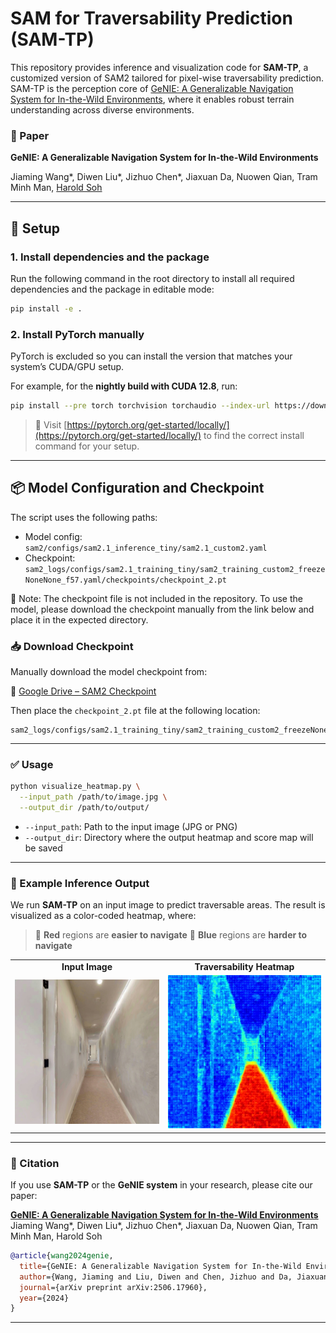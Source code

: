 # SAM for Traversability Prediction (SAM-TP)

This repository provides inference and visualization code for **SAM-TP**, a customized version of SAM2 tailored for pixel-wise traversability prediction. SAM-TP is the perception core of [GeNIE: A Generalizable Navigation System for In-the-Wild Environments](https://arxiv.org/abs/2506.17960), where it enables robust terrain understanding across diverse environments.


### 📄 Paper

**GeNIE: A Generalizable Navigation System for In-the-Wild Environments**

Jiaming Wang*, Diwen Liu*, Jizhuo Chen*, Jiaxuan Da, Nuowen Qian, Tram Minh Man, [Harold Soh](https://haroldsoh.com/)

---

## 🔧 Setup

### 1. Install dependencies and the package

Run the following command in the root directory to install all required dependencies and the package in editable mode:

```bash
pip install -e .
```

### 2. Install PyTorch manually

PyTorch is excluded so you can install the version that matches your system’s CUDA/GPU setup.

For example, for the **nightly build with CUDA 12.8**, run:

```bash
pip install --pre torch torchvision torchaudio --index-url https://download.pytorch.org/whl/nightly/cu128
```

> 🔗 Visit [https://pytorch.org/get-started/locally/](https://pytorch.org/get-started/locally/) to find the correct install command for your setup.

---

## 📦 Model Configuration and Checkpoint

The script uses the following paths:

* Model config:
  `sam2/configs/sam2.1_inference_tiny/sam2.1_custom2.yaml`
* Checkpoint:
  `sam2_logs/configs/sam2.1_training_tiny/sam2_training_custom2_freezeNoneNone_f57.yaml/checkpoints/checkpoint_2.pt`
  
🔔 Note: The checkpoint file is not included in the repository.
To use the model, please download the checkpoint manually from the link below and place it in the expected directory.

### 📥 Download Checkpoint

Manually download the model checkpoint from:

🔗 [Google Drive – SAM2 Checkpoint](https://drive.google.com/drive/folders/190yHH-TcfQVoByZeB1809sPIR62CsBD1?dmr=1&ec=wgc-drive-hero-goto)

Then place the `checkpoint_2.pt` file at the following location:

```
sam2_logs/configs/sam2.1_training_tiny/sam2_training_custom2_freezeNoneNone_f57.yaml/checkpoints/checkpoint_2.pt
```

---

### ✅ Usage

```bash
python visualize_heatmap.py \
  --input_path /path/to/image.jpg \
  --output_dir /path/to/output/
```

* `--input_path`: Path to the input image (JPG or PNG)
* `--output_dir`: Directory where the output heatmap and score map will be saved

---

### 🧪 Example Inference Output

We run **SAM-TP** on an input image to predict traversable areas. The result is visualized as a color-coded heatmap, where:

> 🔴 **Red** regions are **easier to navigate**
> 🔵 **Blue** regions are **harder to navigate**

<div align="center">

<table>
  <tr>
    <td align="center"><strong>Input Image</strong></td>
    <td align="center"><strong>Traversability Heatmap</strong></td>
  </tr>
  <tr>
    <td><img src="example/0001.jpeg" width="300"></td>
    <td><img src="example/heatmap.jpg" width="300"></td>
  </tr>
</table>

</div>

---


### 🔖 Citation

If you use **SAM-TP** or the **GeNIE system** in your research, please cite our paper:

**[GeNIE: A Generalizable Navigation System for In-the-Wild Environments](https://arxiv.org/abs/2506.17960)**
Jiaming Wang\*, Diwen Liu\*, Jizhuo Chen\*, Jiaxuan Da, Nuowen Qian, Tram Minh Man, Harold Soh

```bibtex
@article{wang2024genie,
  title={GeNIE: A Generalizable Navigation System for In-the-Wild Environments},
  author={Wang, Jiaming and Liu, Diwen and Chen, Jizhuo and Da, Jiaxuan and Qian, Nuowen and Man, Tram Minh and Soh, Harold},
  journal={arXiv preprint arXiv:2506.17960},
  year={2024}
}
```


---
